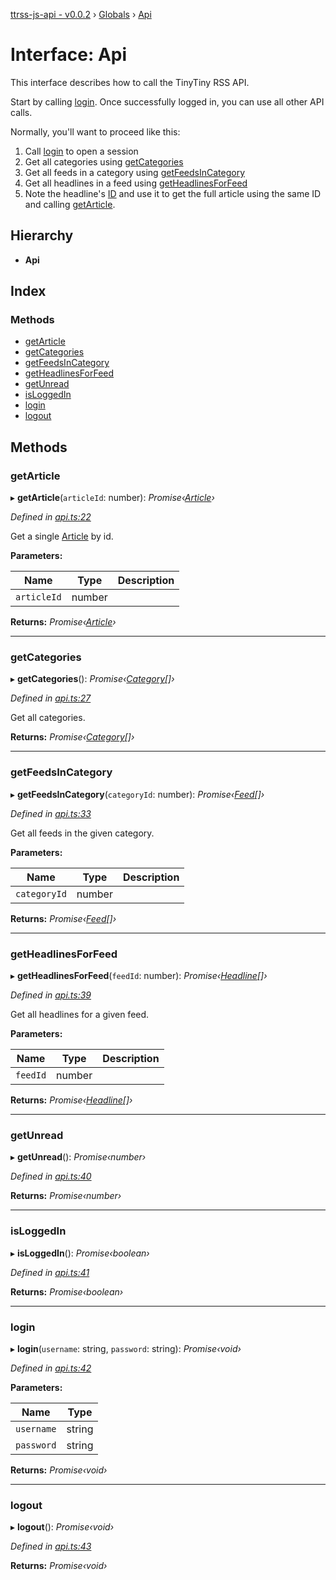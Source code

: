 [ttrss-js-api - v0.0.2](../README.md) › [Globals](../globals.md) › [Api](api.md)

# Interface: Api

This interface describes how to call the TinyTiny RSS API.

Start by calling [login](api.md#login). Once successfully logged in, you can use all other API calls.

Normally, you'll want to proceed like this:

1. Call [login](api.md#login) to open a session
2. Get all categories using [getCategories](api.md#getcategories)
3. Get all feeds in a category using [getFeedsInCategory](api.md#getfeedsincategory)
4. Get all headlines in a feed using [getHeadlinesForFeed](api.md#getheadlinesforfeed)
5. Note the headline's [ID](../classes/headline.md#id) and use it to get the full article using the same ID and calling
   [getArticle](api.md#getarticle).

## Hierarchy

* **Api**

## Index

### Methods

* [getArticle](api.md#getarticle)
* [getCategories](api.md#getcategories)
* [getFeedsInCategory](api.md#getfeedsincategory)
* [getHeadlinesForFeed](api.md#getheadlinesforfeed)
* [getUnread](api.md#getunread)
* [isLoggedIn](api.md#isloggedin)
* [login](api.md#login)
* [logout](api.md#logout)

## Methods

###  getArticle

▸ **getArticle**(`articleId`: number): *Promise‹[Article](../classes/article.md)›*

*Defined in [api.ts:22](https://github.com/fchristl/ttrss-js-api/blob/79fe3ba/src/api.ts#L22)*

Get a single [Article](../classes/article.md) by id.

**Parameters:**

Name | Type | Description |
------ | ------ | ------ |
`articleId` | number |   |

**Returns:** *Promise‹[Article](../classes/article.md)›*

___

###  getCategories

▸ **getCategories**(): *Promise‹[Category](../classes/category.md)[]›*

*Defined in [api.ts:27](https://github.com/fchristl/ttrss-js-api/blob/79fe3ba/src/api.ts#L27)*

Get all categories.

**Returns:** *Promise‹[Category](../classes/category.md)[]›*

___

###  getFeedsInCategory

▸ **getFeedsInCategory**(`categoryId`: number): *Promise‹[Feed](../classes/feed.md)[]›*

*Defined in [api.ts:33](https://github.com/fchristl/ttrss-js-api/blob/79fe3ba/src/api.ts#L33)*

Get all feeds in the given category.

**Parameters:**

Name | Type | Description |
------ | ------ | ------ |
`categoryId` | number |   |

**Returns:** *Promise‹[Feed](../classes/feed.md)[]›*

___

###  getHeadlinesForFeed

▸ **getHeadlinesForFeed**(`feedId`: number): *Promise‹[Headline](../classes/headline.md)[]›*

*Defined in [api.ts:39](https://github.com/fchristl/ttrss-js-api/blob/79fe3ba/src/api.ts#L39)*

Get all headlines for a given feed.

**Parameters:**

Name | Type | Description |
------ | ------ | ------ |
`feedId` | number |   |

**Returns:** *Promise‹[Headline](../classes/headline.md)[]›*

___

###  getUnread

▸ **getUnread**(): *Promise‹number›*

*Defined in [api.ts:40](https://github.com/fchristl/ttrss-js-api/blob/79fe3ba/src/api.ts#L40)*

**Returns:** *Promise‹number›*

___

###  isLoggedIn

▸ **isLoggedIn**(): *Promise‹boolean›*

*Defined in [api.ts:41](https://github.com/fchristl/ttrss-js-api/blob/79fe3ba/src/api.ts#L41)*

**Returns:** *Promise‹boolean›*

___

###  login

▸ **login**(`username`: string, `password`: string): *Promise‹void›*

*Defined in [api.ts:42](https://github.com/fchristl/ttrss-js-api/blob/79fe3ba/src/api.ts#L42)*

**Parameters:**

Name | Type |
------ | ------ |
`username` | string |
`password` | string |

**Returns:** *Promise‹void›*

___

###  logout

▸ **logout**(): *Promise‹void›*

*Defined in [api.ts:43](https://github.com/fchristl/ttrss-js-api/blob/79fe3ba/src/api.ts#L43)*

**Returns:** *Promise‹void›*

